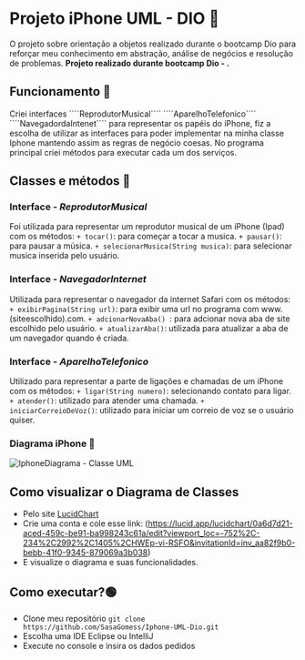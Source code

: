 <h1> Projeto iPhone UML - DIO 🍎</h1>

O projeto sobre orientação a objetos realizado durante o bootcamp Dio para reforçar meu conhecimento em abstração, análise de negócios e resolução de problemas.
**Projeto realizado durante bootcamp Dio - .**

<h2>Funcionamento 🔵</h2> 
Criei interfaces ````ReprodutorMusical````  ````AparelhoTelefonico````  ````NavegadordaIntenet```` para representar os papéis do iPhone, fiz a escolha de utilizar as interfaces para poder implementar na minha classe Iphone mantendo assim as regras de negócio coesas. No programa principal criei métodos para executar cada um dos serviços.

<h2>Classes e métodos 📌 </h2> 

### Interface - *ReprodutorMusical*
Foi utilizada para representar um reprodutor musical de um iPhone (Ipad) com os métodos: ```` + tocar() ````: para começar a tocar a musica. ````+ pausar()````: para pausar a música. ````+ selecionarMusica(String musica)````: para selecionar musica inserida pelo usuário.
### Interface - *NavegadorInternet*
Utilizada para representar o navegador da internet Safari com os métodos: ````+ exibirPagina(String url)````: para exibir uma url no programa com www.(siteescolhido).com. ````+ adcionarNovaAba() ````: para adcionar nova aba de site escolhido pelo usuário. ````+ atualizarAba()````: utilizada para atualizar a aba de um navegador quando é criada.
### Interface - *AparelhoTelefonico*
Utilizado para representar a parte de ligações e chamadas de um iPhone com os métodos: ````+ ligar(String numero)````: selecionando contato para ligar. ````+ atender()````: utilizado para atender uma chamada.
````+ iniciarCorreioDeVoz()````: utilizado para iniciar um correio de voz se o usuário quiser.

### Diagrama iPhone 📱
![IphoneDiagrama - Classe UML](https://github.com/user-attachments/assets/038b9a2e-91ee-4305-95b8-29a7db043686)

<h2>Como visualizar o Diagrama de Classes</h2>

* Pelo site [LucidChart](https://www.lucidchart.com/)
* Crie uma conta e cole esse link: (https://lucid.app/lucidchart/0a6d7d21-aced-459c-be91-ba998243c61a/edit?viewport_loc=-752%2C-234%2C2992%2C1405%2CHWEp-vi-RSFO&invitationId=inv_aa82f9b0-bebb-41f0-9345-879069a3b038)
* E visualize o diagrama e suas funcionalidades.
  
<h2>Como executar?🟢</h2>

* Clone meu repositório ````git clone https://github.com/SasaGomess/Iphone-UML-Dio.git````
* Escolha uma IDE Eclipse ou IntelliJ
* Execute no console e insira os dados pedidos
